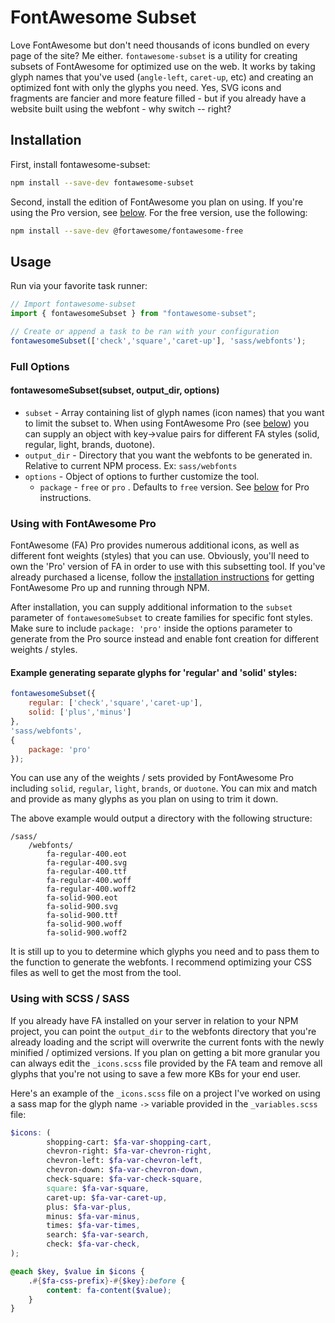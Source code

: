# FontAwesome Subset

Love FontAwesome but don't need thousands of icons bundled on every page of the site? Me either. `fontawesome-subset` is a utility for creating subsets of FontAwesome for optimized use on the web. It works by taking glyph names that you've used (`angle-left`, `caret-up`, etc) and creating an optimized font with only the glyphs you need. Yes, SVG icons and fragments are fancier and more feature filled - but if you already have a website built using the webfont - why switch -- right?

## Installation
First, install fontawesome-subset:
```sh
npm install --save-dev fontawesome-subset 
```

Second, install the edition of FontAwesome you plan on using. If you're using the Pro version, see [below](#using-with-fontawesome-pro). For the free version, use the following:
```sh
npm install --save-dev @fortawesome/fontawesome-free
```

## Usage
Run via your favorite task runner:
```typescript
// Import fontawesome-subset
import { fontawesomeSubset } from "fontawesome-subset";

// Create or append a task to be ran with your configuration
fontawesomeSubset(['check','square','caret-up'], 'sass/webfonts');
```

### Full Options

#### fontawesomeSubset(subset, output_dir, options)
- `subset` - Array containing list of glyph names (icon names) that you want to limit the subset to. When using FontAwesome Pro (see [below](#using-with-fontawesome-pro)) you can supply an object with key->value pairs for different FA styles (solid, regular, light, brands, duotone).
- `output_dir` - Directory that you want the webfonts to be generated in. Relative to current NPM process. Ex: `sass/webfonts`
- `options` - Object of options to further customize the tool.
    - `package` - `free` or `pro` . Defaults to `free` version. See [below](#using-with-fontawesome-pro) for Pro instructions.
    
    
### Using with FontAwesome Pro
FontAwesome (FA) Pro provides numerous additional icons, as well as different font weights (styles) that you can use. Obviously, you'll need to own the 'Pro' version of FA in order to use with this subsetting tool. If you've already purchased a license, follow the [installation instructions](https://fontawesome.com/how-to-use/on-the-web/setup/using-package-managers) for getting FontAwesome Pro up and running through NPM.

After installation, you can supply additional information to the `subset` parameter of `fontawesomeSubset` to create families for specific font styles. Make sure to include `package: 'pro'` inside the options parameter to generate from the Pro source instead and enable font creation for different weights / styles. 

#### Example generating separate glyphs for 'regular' and 'solid' styles:
```javascript
fontawesomeSubset({
    regular: ['check','square','caret-up'],
    solid: ['plus','minus']  
},
'sass/webfonts',
{
    package: 'pro'
});
```

You can use any of the weights / sets provided by FontAwesome Pro including `solid`, `regular`, `light`, `brands`, or `duotone`. You can mix and match and provide as many glyphs as you plan on using to trim it down.

The above example would output a directory with the following structure:
```
/sass/
    /webfonts/
        fa-regular-400.eot
        fa-regular-400.svg
        fa-regular-400.ttf
        fa-regular-400.woff
        fa-regular-400.woff2
        fa-solid-900.eot
        fa-solid-900.svg
        fa-solid-900.ttf
        fa-solid-900.woff
        fa-solid-900.woff2
```

It is still up to you to determine which glyphs you need and to pass them to the function to generate the webfonts. I recommend optimizing your CSS files as well to get the most from the tool.

### Using with SCSS / SASS

If you already have FA installed on your server in relation to your NPM project, you can point the `output_dir` to the webfonts directory that you're already loading and the script will overwrite the current fonts with the newly minified / optimized versions. If you plan on getting a bit more granular you can always edit the `_icons.scss` file provided by the FA team and remove all glyphs that you're not using to save a few more KBs for your end user.

Here's an example of the `_icons.scss` file on a project I've worked on using a sass map for the glyph name `->` variable provided in the `_variables.scss` file: 

```scss
$icons: (
        shopping-cart: $fa-var-shopping-cart,
        chevron-right: $fa-var-chevron-right,
        chevron-left: $fa-var-chevron-left,
        chevron-down: $fa-var-chevron-down,
        check-square: $fa-var-check-square,
        square: $fa-var-square,
        caret-up: $fa-var-caret-up,
        plus: $fa-var-plus,
        minus: $fa-var-minus,
        times: $fa-var-times,
        search: $fa-var-search,
        check: $fa-var-check,
);

@each $key, $value in $icons {
    .#{$fa-css-prefix}-#{$key}:before {
        content: fa-content($value);
    }
}
```
